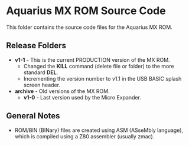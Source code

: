 # Aquarius MX ROM Source Code
This folder contains the source code files for the Aquarius MX ROM.

## Release Folders
 - **v1-1** - This is the current PRODUCTION version of the MX ROM.
   - Changed the **KILL** command (delete file or folder) to the more standard **DEL**.
   - Incrementing the version number to v1.1 in the USB BASIC splash screen header.
 - **archive** - Old versions of the MX ROM.
   - **v1-0** - Last version used by the Micro Expander.

## General Notes
- ROM/BIN (BINary) files are created using ASM (ASseMbly language), which is compiled using a Z80 assembler (usually zmac).
